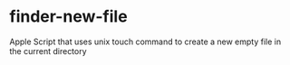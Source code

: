 finder-new-file
===============

Apple Script that uses unix touch command to create a new empty file in the current directory
